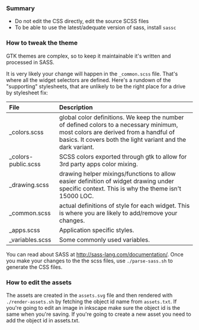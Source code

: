 ### Summary

* Do not edit the CSS directly, edit the source SCSS files
* To be able to use the latest/adequate version of sass, install `sassc`

### How to tweak the theme

GTK themes are complex, so to keep it maintainable it's written and processed in SASS.

It is very likely your change will happen in the `_common.scss` file. That's where all the widget selectors are defined. Here's a rundown of the "supporting" stylesheets, that are unlikely to be the right place for a drive by stylesheet fix:

| File    | Description                                                             |
|:--------|:------------------------------------------------------------------------|
| _colors.scss        | global color definitions. We keep the number of defined colors to a necessary minimum, most colors are derived from a handful of basics. It covers both the light variant and the dark variant.
| _colors-public.scss | SCSS colors exported through gtk to allow for 3rd party apps color mixing.
| _drawing.scss       | drawing helper mixings/functions to allow easier definition of widget drawing under specific context. This is why the theme isn't 15000 LOC.
| _common.scss        | actual definitions of style for each widget. This is where you are likely to add/remove your changes.
| _apps.scss          | Application specific styles.
| _variables.scss     | Some commonly used variables.

You can read about SASS at http://sass-lang.com/documentation/. Once you make your changes to the the scss files, use `./parse-sass.sh` to generate the CSS files.

### How to edit the assets

The assets are created in the `assets.svg` file and then rendered with `./render-assets.sh` by fetching the object id name from `assets.txt`. If you're going to edit an image in inkscape make sure the object id is the same when you're saving. If you're going to create a new asset you need to add the object id in assets.txt.

